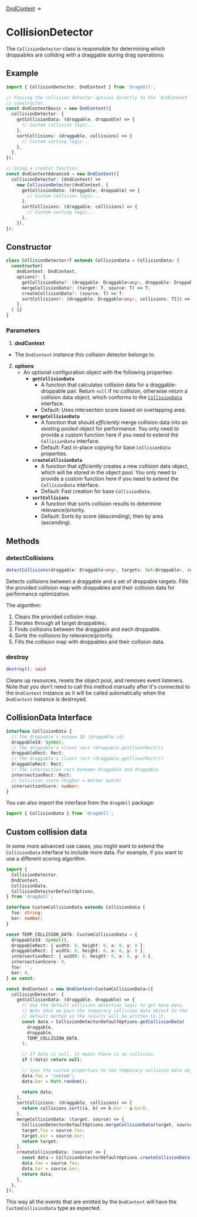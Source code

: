 [DndContext](/dnd-context) →

# CollisionDetector

The `CollisionDetector` class is responsible for determining which droppables are colliding with a draggable during drag operations.

## Example

```ts
import { CollisionDetector, DndContext } from 'dragdoll';

// Passing the collision detector options directly to the `DndContext`
// constructor.
const dndContextBasic = new DndContext({
  collisionDetector: {
    getCollisionData: (draggable, droppable) => {
      // Custom collision logic...
    },
    sortCollisions: (draggable, collisions) => {
      // Custom sorting logic...
    },
  },
});

// Using a creator function.
const dndContextAdvanced = new DndContext({
  collisionDetector: (dndContext) =>
    new CollisionDetector(dndContext, {
      getCollisionData: (draggable, droppable) => {
        // Custom collision logic...
      },
      sortCollisions: (draggable, collisions) => {
        // Custom sorting logic...
      },
    }),
});
```

## Constructor

```ts
class CollisionDetector<T extends CollisionData = CollisionData> {
  constructor(
    dndContext: DndContext,
    options?: {
      getCollisionData?: (draggable: Draggable<any>, droppable: Droppable) => T | null;
      mergeCollisionData?: (target: T, source: T) => T;
      createCollisionData?: (source: T) => T;
      sortCollisions?: (draggable: Draggable<any>, collisions: T[]) => T[];
    },
  ) {}
}
```

### Parameters

1. **dndContext**

- The `DndContext` instance this collision detector belongs to.

2. **options**
   - An optional configuration object with the following properties:
     - **`getCollisionData`**
       - A function that calculates collision data for a draggable-droppable pair. Return `null` if no collision, otherwise return a collision data object, which conforms to the [`CollisionData`](#collisiondata-interface) interface.
       - Default: Uses intersection score based on overlapping area.
     - **`mergeCollisionData`**
       - A function that should _efficiently_ merge collision data into an existing pooled object for performance. You only need to provide a custom function here if you need to extend the `CollisionData` interface.
       - Default: Fast in-place copying for base `CollisionData` properties.
     - **`createCollisionData`**
       - A function that _efficiently_ creates a new collision data object, which will be stored in the object pool. You only need to provide a custom function here if you need to extend the `CollisionData` interface.
       - Default: Fast creation for base `CollisionData`.
     - **`sortCollisions`**
       - A function that sorts collision results to determine relevance/priority.
       - Default: Sorts by score (descending), then by area (ascending).

## Methods

### detectCollisions

```ts
detectCollisions(draggable: Draggable<any>, targets: Set<Droppable>, collisionMap: Map<Droppable, T>): void
```

Detects collisions between a draggable and a set of droppable targets. Fills the provided collision map with droppables and their collision data for performance optimization.

The algorithm:

1. Clears the provided collision map.
2. Iterates through all target droppables.
3. Finds collisions between the draggable and each droppable.
4. Sorts the collisions by relevance/priority.
5. Fills the collision map with droppables and their collision data.

### destroy

```ts
destroy(): void
```

Cleans up resources, resets the object pool, and removes event listeners. Note that you don't need to call this method manually after it's connected to the `DndContext` instance as it will be called automatically when the `DndContext` instance is destroyed.

## CollisionData Interface

```ts
interface CollisionData {
  // The droppable's unique ID (droppable.id)
  droppableId: Symbol;
  // The droppable's client rect (droppable.getClientRect())
  droppableRect: Rect;
  // The draggable's client rect (draggable.getClientRect())
  draggableRect: Rect;
  // The intersection rect between draggable and droppable
  intersectionRect: Rect;
  // Collision score (higher = better match)
  intersectionScore: number;
}
```

You can also import the interface from the `dragdoll` package:

```ts
import { CollisionData } from 'dragdoll';
```

## Custom collision data

In some more advanced use cases, you might want to extend the `CollisionData` interface to include more data. For example, if you want to use a different scoring algorithm.

```ts
import {
  CollisionDetector,
  DndContext,
  CollisionData,
  CollisionDetectorDefaultOptions,
} from 'dragdoll';

interface CustomCollisionData extends CollisionData {
  foo: string;
  bar: number;
}

const TEMP_COLLISION_DATA: CustomCollisionData = {
  droppableId: Symbol(),
  droppableRect: { width: 0, height: 0, x: 0, y: 0 },
  draggableRect: { width: 0, height: 0, x: 0, y: 0 },
  intersectionRect: { width: 0, height: 0, x: 0, y: 0 },
  intersectionScore: 0,
  foo: '',
  bar: 0,
} as const;

const dndContext = new DndContext<CustomCollisionData>({
  collisionDetector: {
    getCollisionData: (draggable, droppable) => {
      // Use the default collision detection logic to get base data.
      // Note that we pass the temporary collision data object to the
      // default method so the results will be written to it.
      const data = CollisionDetectorDefaultOptions.getCollisionData(
        draggable,
        droppable,
        TEMP_COLLISION_DATA,
      );

      // If data is null, it means there is no collision.
      if (!data) return null;

      // Sync the custom properties to the temporary collision data object.
      data.foo = 'custom';
      data.bar = Math.random();

      return data;
    },
    sortCollisions: (draggable, collisions) => {
      return collisions.sort((a, b) => b.bar - a.bar);
    },
    mergeCollisionData: (target, source) => {
      CollisionDetectorDefaultOptions.mergeCollisionData(target, source);
      target.foo = source.foo;
      target.bar = source.bar;
      return target;
    },
    createCollisionData: (source) => {
      const data = CollisionDetectorDefaultOptions.createCollisionData(source);
      data.foo = source.foo;
      data.bar = source.bar;
      return data;
    },
  },
});
```

This way all the events that are emitted by the `DndContext` will have the `CustomCollisionData` type as expected.
